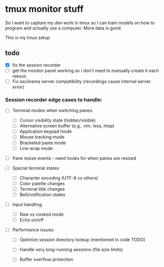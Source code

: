 # tmux monitor stuff

So I want to capture my dev work in tmux so I can train models on how to program
and actually use a computer. More data is good.

This is my tmux setup

## todo

- [x] fix the session recorder
- [ ] get the monitor panel working so i don't need to manually create it each
      reboot.
- [ ] Fix asciinema server compatibility (recordings cause internal server error)

### Session recorder edge cases to handle:

- [ ] Terminal modes when switching panes:
  - [ ] Cursor visibility state (hidden/visible)
  - [ ] Alternative screen buffer (e.g., vim, less, htop)
  - [ ] Application keypad mode
  - [ ] Mouse tracking mode
  - [ ] Bracketed paste mode
  - [ ] Line wrap mode

- [ ] Pane resize events - need hooks for when panes are resized

- [ ] Special terminal states:
  - [ ] Character encoding (UTF-8 vs others)
  - [ ] Color palette changes
  - [ ] Terminal title changes
  - [ ] Bell/notification states

- [ ] Input handling:
  - [ ] Raw vs cooked mode
  - [ ] Echo on/off

- [ ] Performance issues:
  - [ ] Optimize session directory lookup (mentioned in code TODO)
  - [ ] Handle very long-running sessions (file size limits)
  - [ ] Buffer overflow protection

